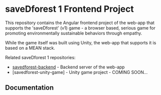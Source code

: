 # saveDforest 1 Frontend Project

This repository contains the Angular frontend project of the web-app that supports the 'saveDforest' (v1) game - a browser based, serious game for promoting environmentally sustainable behaviors through empathy. 

While the game itself was built using Unity, the web-app that supports it is based on a MEAN stack.

Related saveDforest 1 repositories: 
- [savedforest-backend](https://github.com/ricardosantosfc/savedforest-backend-public) - Backend server of the web-app
- [savedforest-unity-game] - Unity game project - COMING SOON...
  
## Documentation
